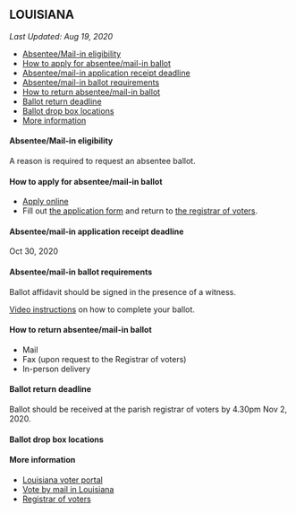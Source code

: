 ## LOUISIANA

*Last Updated: Aug 19, 2020*

* [Absentee/Mail-in eligibility](#absenteemail-in-eligibility)
* [How to apply for absentee/mail-in ballot](#how-to-apply-for-absenteemail-in-ballot)
* [Absentee/mail-in application receipt deadline](#absenteemail-in-application-receipt-deadline)
* [Absentee/mail-in ballot requirements](#absenteemail-in-ballot-requirements)
* [How to return absentee/mail-in ballot](#how-to-return-absenteemail-in-ballot)
* [Ballot return deadline](#ballot-return-deadline)
* [Ballot drop box locations](#ballot-drop-box-locations)
* [More information](#more-information)


#### Absentee/Mail-in eligibility
A reason is required to request an absentee ballot.


#### How to apply for absentee/mail-in ballot
* [Apply online](https://voterportal.sos.la.gov/)
* Fill out [the application form](https://www.sos.la.gov/ElectionsAndVoting/PublishedDocuments/GeneralApplicationForAbsenteeByMailBallot.pdf) and return to [the registrar of voters](https://voterportal.sos.la.gov/registrar).


#### Absentee/mail-in application receipt deadline
Oct 30, 2020


#### Absentee/mail-in ballot requirements
Ballot affidavit should be signed in the presence of a witness.

[Video instructions](https://www.youtube.com/watch?v=JzD8oKQUHas&t=52s) on how to complete your ballot.

#### How to return absentee/mail-in ballot
* Mail
* Fax (upon request to the Registrar of voters)
* In-person delivery

#### Ballot return deadline
Ballot should be received at the parish registrar of voters by 4.30pm Nov 2, 2020.

#### Ballot drop box locations


#### More information
* [Louisiana voter portal](https://voterportal.sos.la.gov/)
* [Vote by mail in Louisiana](https://www.sos.la.gov/ElectionsAndVoting/Vote/VoteByMail/Pages/default.aspx)
* [Registrar of voters](https://voterportal.sos.la.gov/registrar)
